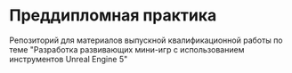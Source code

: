# Преддипломная практика
Репозиторий для материалов выпускной квалификационной работы по теме "Разработка развивающих мини-игр с использованием инструментов Unreal Engine 5"
